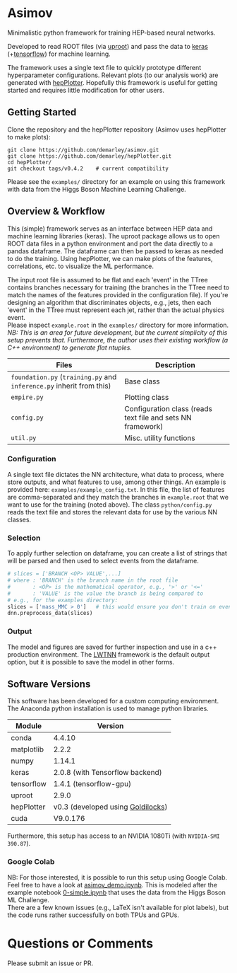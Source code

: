 # Asimov

Minimalistic python framework for training HEP-based neural networks.  

Developed to read ROOT files (via [uproot](https://github.com/scikit-hep/uproot)) 
and pass the data to [keras](https://keras.io/) (+[tensorflow](https://www.tensorflow.org/)) for machine learning.

The framework uses a single text file to quickly prototype different hyperparameter configurations.
Relevant plots (to our analysis work) are generated with [hepPlotter](https://github.com/demarley/hepPlotter).
Hopefully this framework is useful for getting started and requires little modification for other users.

## Getting Started

Clone the repository and the hepPlotter repository (Asimov uses hepPlotter to make plots):

```
git clone https://github.com/demarley/asimov.git
git clone https://github.com/demarley/hepPlotter.git
cd hepPlotter/
git checkout tags/v0.4.2    # current compatibility
```

Please see the `examples/` directory for an example on using this framework with data from the Higgs Boson Machine Learning Challenge.

## Overview & Workflow

This (simple) framework serves as an interface between HEP data and machine learning libraries (keras).
The uproot package allows us to open ROOT data files in a python environment and port the data directly to a pandas dataframe.
The dataframe can then be passed to keras as needed to do the training.
Using hepPlotter, we can make plots of the features, correlations, etc. to visualize the ML performance.

The input root file is assumed to be flat and each 'event' in the TTree contains branches necessary for training 
(the branches in the TTree need to match the names of the features provided in the configuration file).
If you're designing an algorithm that discriminates objects, e.g., jets, then each 'event' in the TTree must represent each jet, rather than the actual physics event.   
Please inspect `example.root` in the `examples/` directory for more information.  
_NB: This is an area for future development, but the current simplicity of this setup prevents that.  Furthermore, the author uses their existing workflow (a C++ environment) to generate flat ntuples._

Files | Description
----- | -----------
`foundation.py` (`training.py` and `inference.py` inherit from this) | Base class
`empire.py` | Plotting class
`config.py` | Configuration class (reads text file and sets NN framework)
`util.py`   | Misc. utility functions


### Configuration

A single text file dictates the NN architecture, what data to process, where store outputs, and what features to use, among other things.
An example is provided here: `examples/example_config.txt`.
In this file, the list of features are comma-separated and they match the branches in `example.root` that we want to use for the training (noted above).
The class `python/config.py` reads the text file and stores the relevant data for use by the various NN classes.

### Selection
To apply further selection on dataframe, you can create a list of strings that will be parsed
and then used to select events from the dataframe.

```python
# slices = ['BRANCH <OP> VALUE',...]
# where : 'BRANCH' is the branch name in the root file
#       : <OP> is the mathematical operator, e.g., '>' or '<='
#       : 'VALUE' is the value the branch is being compared to
# e.g., for the examples directory:
slices = ['mass_MMC > 0']   # this would ensure you don't train on events with mass_MMC=-999.
dnn.preprocess_data(slices)
```

### Output

The model and figures are saved for further inspection and use in a c++ production environment.
The [LWTNN](https://github.com/lwtnn/lwtnn) framework is the default output option, but it is possible to save the model in other forms.

## Software Versions

This software has been developed for a custom computing environment.
The Anaconda python installation is used to manage python libraries.

Module | Version
------ | -------
conda      | 4.4.10
matplotlib | 2.2.2
numpy      | 1.14.1
keras      | 2.0.8 (with Tensorflow backend)
tensorflow | 1.4.1 (tensorflow-gpu)
uproot     | 2.9.0
hepPlotter | v0.3 (developed using [Goldilocks](https://github.com/demarley/goldilocks))
cuda       | V9.0.176

Furthermore, this setup has access to an NVIDIA 1080Ti (with `NVIDIA-SMI 390.87`).

### Google Colab

NB: For those interested, it is possible to run this setup using Google Colab.
Feel free to have a look at [asimov_demo.ipynb](https://colab.research.google.com/drive/1sb0-Yy71aS1zPOqIJZw9Y-BwEN8SVV0l). 
This is modeled after the example notebook [0-simple.ipynb](https://github.com/demarley/asimov/blob/master/examples/0-simple.ipynb) that uses the data from the Higgs Boson ML Challenge.  
There are a few known issues (e.g., LaTeX isn't available for plot labels), but the code runs rather successfully on both TPUs and GPUs.

# Questions or Comments

Please submit an issue or PR.
